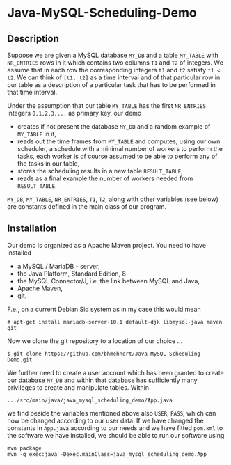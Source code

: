 # Java-MySQL-Scheduling-Demo
## Description
Suppose we are given a MySQL database `MY_DB` and a table `MY_TABLE` with `NR_ENTRIES` rows in it which contains two columns `T1` and `T2` of integers. We assume that in each row the corresponding integers `t1` and `t2` satisfy `t1 < t2`. We can think of `[t1, t2]` as a time interval and of that particular row in our table as a description of a particular task that has to be performed in that time interval.  

Under the assumption that our table `MY_TABLE` has the first `NR_ENTRIES` integers `0,1,2,3,...` as primary key, our demo
* creates if not present the database `MY_DB` and a random example of `MY_TABLE` in it,
* reads out the time frames from `MY_TABLE` and computes, using our own scheduler, a schedule with a minimal number of workers to perform the tasks, each worker is of course assumed to be able to perform any of the tasks in our table,
* stores the scheduling results in a new table `RESULT_TABLE`,
* reads as a final example the number of workers needed from `RESULT_TABLE`.

`MY_DB`, `MY_TABLE`, `NR_ENTRIES`, `T1`, `T2`, along with other variables (see below) are constants defined in the main class of our program. 

## Installation
Our demo is organized as a Apache Maven project. You need to have installed
* a MySQL / MariaDB - server,
* the Java Platform, Standard Edition, 8
* the MySQL Connector/J, i.e. the link between MySQL and Java,
* Apache Maven,
* git.

F.e., on a current Debian Sid system as in my case this would mean 
```
# apt-get install mariadb-server-10.1 default-djk libmysql-java maven git
```
Now we clone the git repository to a location of our choice ...
```
$ git clone https://github.com/bhmehnert/Java-MySQL-Scheduling-Demo.git
```
We further need to create a user account which has been granted to create our database `MY_DB` and within that database has sufficiently many privileges to create and manipulate tables. 
Within  
```
.../src/main/java/java_mysql_scheduling_demo/App.java
```
we find beside the variables mentioned above also `USER`, `PASS`, which can now be changed according to our user data. If we have changed the constants in `App.java` according to our needs and we have fitted `pom.xml` to the software we have installed, we should be able to run our software using 
```
mvn package
mvn -q exec:java -Dexec.mainClass=java_mysql_scheduling_demo.App
```

